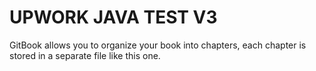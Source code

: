 # UPWORK JAVA TEST V3

GitBook allows you to organize your book into chapters, each chapter is stored in a separate file like this one.
